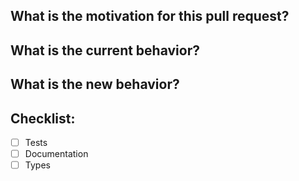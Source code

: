 <!--
Filling out the information below can facilitate the review/merge of the pull request (PR).
-->

## What is the motivation for this pull request?

<!-- Is this a feature, bug fix, documentation, etc.? -->

## What is the current behavior?

<!-- Please link to the issue (if applicable). -->

## What is the new behavior?

<!-- If this is a feature change or bug fix. -->

## Checklist:

<!--
Feel free to remove any item that is irrelevant to your changes.
To check an item, place an "x" in the box like so: `- [x] Tests`
-->

- [ ] Tests
- [ ] Documentation
- [ ] Types

<!--
Any other comments? Thank you for contributing!
-->
